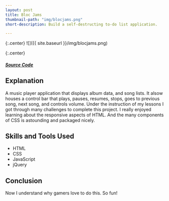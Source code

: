 ```yaml
---
layout: post
title: Bloc Jams
thumbnail-path: "img/blocjams.png"
short-description: Build a self-destructing to-do list application.

---
```


{:.center}
![]({{ site.baseurl }}/img/blocjams.png)

{:.center}
<h5>
  <a href="https://github.com/sabrown84/bloc-jams/" class="button">
    Source Code
    <i class="fa fa-fw fa-github"></i>
  </a>
</h5>

## Explanation

A music player application that displays album data, and song lists. It alsow houses a control bar that plays, pauses, resumes, stops, goes to previous song, next song, and controls volume. Under the instruction of my lessons I got through many challenges to complete this project. I really enjoyed learning about the responsive aspects of HTML. And the many components of CSS is astounding and packaged nicely.  

## Skills and Tools Used

* HTML
* CSS
* JavaScript
* jQuery


## Conclusion

Now I understand why gamers love to do this. So fun! 